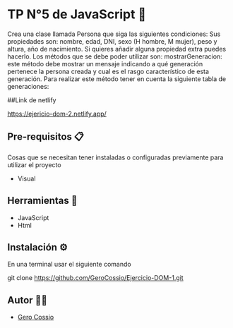 # TP N°5 de JavaScript 🚀

Crea una clase llamada Persona que siga las siguientes condiciones:
Sus propiedades son: nombre, edad, DNI, sexo (H hombre, M mujer), peso y altura, año de nacimiento. Si quieres añadir alguna propiedad extra puedes hacerlo.
Los métodos que se debe poder utilizar  son:
mostrarGeneracion: este método debe mostrar un mensaje indicando a qué generación pertenece la persona creada y cual es el rasgo característico de esta generación.
Para realizar este método tener en cuenta la siguiente tabla de generaciones:

##Link de netlify

https://ejericio-dom-2.netlify.app/

## Pre-requisitos 📋

Cosas que se necesitan tener instaladas o configuradas previamente para utilizar el proyecto

- Visual

## Herramientas 🔨

- JavaScript
- Html

## Instalación ⚙️


En una terminal usar el siguiente comando

git clone https://github.com/GeroCossio/Ejercicio-DOM-1.git


## Autor 👩‍💻

- [Gero Cossio](https://github.com/GeroCossio)
